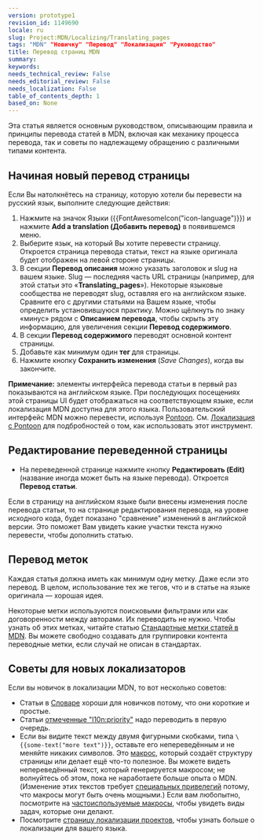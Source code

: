 ```yaml
---
version: prototype1
revision_id: 1149690
locale: ru
slug: Project:MDN/Localizing/Translating_pages
tags: "MDN" "Новичку" "Перевод" "Локализация" "Руководство"
title: Перевод страниц MDN
summary: 
keywords: 
needs_technical_review: False
needs_editorial_review: False
needs_localization: False
table_of_contents_depth: 1
based_on: None
---
```

<p>Эта статья является основным руководством, описывающим правила и принципы перевода статей в MDN, включая как механику процесса перевода, так и советы по надлежащему обращению с различными типами контента.</p>

<h2 id="Начиная_новый_перевод_страницы">Начиная новый перевод страницы</h2>

<p>Если Вы натолкнётесь на страницу, которую хотели бы перевести на русский язык, выполните следующие действия:</p>

<ol>
 <li>Нажмите на значок Языки ({{FontAwesomeIcon("icon-language")}}) и нажмите <strong>Add a translation (Добавить перевод)</strong> в появившемся меню.</li>
 <li>Выберите язык, на который Вы хотите перевести страницу. Откроется страница перевода статьи, текст на языке оригинала будет отображен на левой стороне страницы.</li>
 <li>В секции <strong>Перевод описания</strong> можно указать заголовок и slug на вашем языке. Slug — последняя часть URL страницы (например, для этой статьи это «<strong>Translating_pages</strong>»). Некоторые языковые сообщества не переводят slug, оставляя его на английском языке. Сравните его с другими статьями на Вашем языке, чтобы определить установившуюся практику. Можно щёлкнуть по знаку «минус» рядом с <strong>Описанием перевода</strong>, чтобы скрыть эту информацию, для увеличения секции <strong>Перевод содержимого</strong>.</li>
 <li>В секции<strong> <strong>Перевод содержимого</strong></strong> переводят основной контент страницы.</li>
 <li>Добавьте как минимум один <strong>тег </strong>для страницы.</li>
 <li>Нажмите кнопку <strong>Сохранить изменения</strong> (<em>Save Changes</em>), когда вы закончите.</li>
</ol>

<div class="note"><strong>Примечание:</strong> элементы интерфейса перевода статьи в первый раз показываются на английском языке. При последующих посещениях этой страницы UI будет отображаться на соответствующем языке, если локализация MDN доступна для этого языка. Пользовательский интерфейс MDN можно перевести, используя <a href="https://pontoon.mozilla.org/projects/mdn/" title="https://pontoon.mozilla.org/projects/mdn/">Pontoon</a>. См. <a href="/ru/docs/Mozilla/Localization/Localizing_with_Pontoon" title="/ru/docs/Mozilla/Localization/Localizing_with_Pontoon">Локализация с Pontoon</a> для подбробностей о том, как использовать этот инструмент.</div>

<h2 id="Редактирование_переведенной_страницы">Редактирование переведенной страницы</h2>

<ul>
 <li>На переведенной странице нажмите кнопку <strong>Редактировать (Edit)</strong> (название иногда может быть на языке перевода). Откроется <strong>Перевод статьи</strong>.</li>
</ul>

<p>Если в страницу на английском языке были внесены изменения после перевода статьи, то на странице редактирования перевода, на уровне исходного кода, будет показано "сравнение" изменений в английской версии. Это поможет Вам увидеть какие участки текста нужно перевести, чтобы дополнить статью.</p>

<h2 id="Перевод_меток">Перевод меток</h2>

<p>Каждая статья должна иметь как минимум одну метку. Даже если это перевод. В целом, использование тех же тегов, что и в статье на языке оригинала —&nbsp;хорошая идея.</p>

<p>Некоторые метки используются поисковыми фильтрами или как договоренности между авторами. Их переводить не нужно. Чтобы узнать об этих метках, читайте статью <a href="/ru/docs/Project:MDN/Contributing/Tagging_standards">Стандартные метки статей в MDN</a>. Вы можете свободно создавать для группировки контента переводные метки, если случай не описан в стандартах.</p>

<h2 id="Советы_для_новых_локализаторов">Советы для новых локализаторов</h2>

<p>Если вы новичок в локализации MDN, то вот несколько советов:</p>

<ul>
 <li>Статьи в <a href="/ru/docs/Словарь">Словаре</a> хороши для новичков потому, что они короткие и простые.</li>
 <li>Статьи <a href="/en-US/docs/tag/l10n%3Apriority">отмеченные "l10n:priority"</a> надо переводить в первую очередь.</li>
 <li>Если вы видите текст между двумя фигурными скобками, типа <code>\{{some-text("more text")}}</code>, оставьте его непереведённым и не меняйте никаких символов. Это <a href="/ru/docs/MDN/Contribute/Structures/Macros">макрос</a>, который создаёт структуру страницы или делает ещё что-то полезное. Вы можете видеть непереведённый текст, который генерируется макросом; не волнуйтесь об этом, пока не наработаете больше опыта о MDN. (Изменение этих текстов требует <a href="/ru/docs/MDN/Contribute/Tools/Template_editing">специальных привелегий</a> потому, что макросы могут быть очень мощными.) Если вам любопытно, посмотрите на <a href="/ru/docs/MDN/Contribute/Structures/Macros/Commonly-used_macros">частоиспользуемые макросы</a>, чтобы увидеть виды задач, которые они делают.</li>
 <li>Посмотрите <a href="/en-US/docs/MDN/Contribute/Localize/Localization_projects">страницу локализации проектов</a>, чтобы узнать больше&nbsp;о локализации для вашего языка.</li>
</ul>

